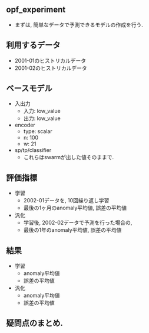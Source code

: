 opf_experiment
---

+ まずは, 簡単なデータで予測できるモデルの作成を行う.

## 利用するデータ
+ 2001-01のヒストリカルデータ
+ 2001-02のヒストリカルデータ

## ベースモデル
+ 入出力
  + 入力: low_value
  + 出力: low_value
+ encoder
  + type: scalar
  + n: 100
  + w: 21
+ sp/tp/classifier
  + これらはswarmが出した値そのままで.

## 評価指標
+ 学習
  + 2002-01データを, 10回繰り返し学習
  + 最後の1ヶ月のanomaly平均値, 誤差の平均値
+ 汎化
  + 学習後, 2002-02データで予測を行った場合の,
  + 最後の1年のanomaly平均値, 誤差の平均値

## 結果
+ 学習
  + anomaly平均値
  + 誤差の平均値
+ 汎化
  + anomaly平均値
  + 誤差の平均値


## 疑問点のまとめ.



